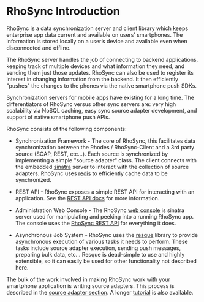 RhoSync Introduction
===

RhoSync is a data synchronization server and client library which keeps enterprise app data current and available on users’ smartphones. The information is stored locally on a user’s device and available even when disconnected and offline.

The RhoSync server handles the job of connecting to backend applications, keeping track of multiple devices and what information they need, and sending them just those updates. RhoSync can also be used to register its interest in changing information from the backend. It then efficiently "pushes" the changes to the phones via the native smartphone push SDKs.

Synchronization servers for mobile apps have existing for a long time. The differentiators of RhoSync versus other sync servers are: very high scalability via NoSQL caching, easy sync source adapter development, and support of native smartphone push APIs.

RhoSync consists of the following components:

* Synchronization Framework - The core of RhoSync, this facilitates data synchronization between the Rhodes / RhoSync-Client and a 3rd party source (SOAP, REST, etc...). Each source is synchronized by implementing a simple "source adapter" class. The client connects with the embedded [sinatra](http://www.sinatrarb.com/) server to interact with the collection of source adapters.  RhoSync uses [redis](http://redis.io/) to efficiently cache data to be synchronized.

* REST API - RhoSync exposes a simple REST API for interacting with an application.  See the [REST API docs](rest-api) for more information.

* Administration Web Console - The RhoSync [web console](web-console) is sinatra server used for manipulating and peeking into a running RhoSync app. The console uses the [RhoSync REST API](rest-api) for everything it does.

* Asynchronous Job System - RhoSync uses the [resque](https://github.com/defunkt/resque) library to provide asynchronous execution of various tasks it needs to perform. These tasks include source adapter execution, sending push messages, preparing bulk data, etc... Resque is dead-simple to use and highly extensible, so it can easily be used for other functionality not described here.

The bulk of the work involved in making RhoSync work with your smartphone application is writing source adapters. This process is described in the [source adapter section](source-adapters). A longer [tutorial](tutorial) is also available.